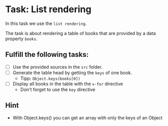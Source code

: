 # Task: List rendering

In this task we use the `list rendering`.

The task is about rendering a table of books that are provided by a data property `books`.

## Fulfill the following tasks:

- [ ] Use the provided sources in the `src` folder.
- [ ] Generate the table head by getting the `keys` of one book.
  - Tipp: `Object.keys(books[0])`
- [ ] Display all books in the table with the `v-for` directive
  - Don't forget to use the `key` directive

## Hint

- With Object.keys() you can get an array with only the keys of an Object
